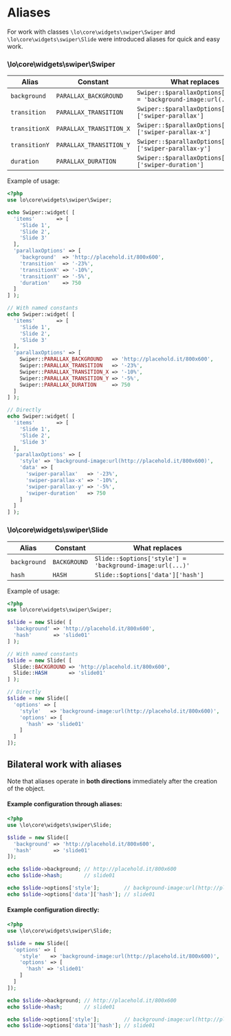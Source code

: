 # Aliases

For work with classes `\lo\core\widgets\swiper\Swiper` and `\lo\core\widgets\swiper\Slide` were introduced aliases
for quick and easy work.

### \lo\core\widgets\swiper\Swiper

| Alias         | Constant                | What replaces                                                     |
|---------------|-------------------------|-------------------------------------------------------------------|
| `background`  | `PARALLAX_BACKGROUND`   | `Swiper::$parallaxOptions['style'] = 'background-image:url(...)'` |
| `transition`  | `PARALLAX_TRANSITION`   | `Swiper::$parallaxOptions['data']['swiper-parallax']`             |
| `transitionX` | `PARALLAX_TRANSITION_X` | `Swiper::$parallaxOptions['data']['swiper-parallax-x']`           |
| `transitionY` | `PARALLAX_TRANSITION_Y` | `Swiper::$parallaxOptions['data']['swiper-parallax-y']`           |
| `duration`    | `PARALLAX_DURATION`     | `Swiper::$parallaxOptions['data']['swiper-duration']`             |

Example of usage:

```PHP
<?php
use lo\core\widgets\swiper\Swiper;

echo Swiper::widget( [
  'items'       => [
    'Slide 1',
    'Slide 2',
    'Slide 3'
  ],
  'parallaxOptions' => [
    'background'  => 'http://placehold.it/800x600',
    'transition'  => '-23%',
    'transitionX' => '-10%',
    'transitionY' => '-5%',
    'duration'    => 750
  ]
] );

// With named constants
echo Swiper::widget( [
  'items'       => [
    'Slide 1',
    'Slide 2',
    'Slide 3'
  ],
  'parallaxOptions' => [
    Swiper::PARALLAX_BACKGROUND   => 'http://placehold.it/800x600',
    Swiper::PARALLAX_TRANSITION   => '-23%',
    Swiper::PARALLAX_TRANSITION_X => '-10%',
    Swiper::PARALLAX_TRANSITION_Y => '-5%',
    Swiper::PARALLAX_DURATION     => 750
  ]
] );

// Directly
echo Swiper::widget( [
  'items'       => [
    'Slide 1',
    'Slide 2',
    'Slide 3'
  ],
  'parallaxOptions' => [
    'style' => 'background-image:url(http://placehold.it/800x600)',
    'data' => [
      'swiper-parallax'   => '-23%',
      'swiper-parallax-x' => '-10%',
      'swiper-parallax-y' => '-5%',
      'swiper-duration'   => 750
    ]
  ]
] );
```

### \lo\core\widgets\swiper\Slide

| Alias        | Constant     | What replaces                                            |
|--------------|--------------|----------------------------------------------------------|
| `background` | `BACKGROUND` | `Slide::$options['style'] = 'background-image:url(...)'` |
| `hash`       | `HASH`       | `Slide::$options['data']['hash']`                        |

Example of usage:

```PHP
<?php
use lo\core\widgets\swiper\Swiper;

$slide = new Slide( [
  'background' => 'http://placehold.it/800x600',
  'hash'       => 'slide01'
] );

// With named constants
$slide = new Slide( [
  Slide::BACKGROUND => 'http://placehold.it/800x600',
  Slide::HASH       => 'slide01'
] );

// Directly
$slide = new Slide([
  'options' => [
    'style'   => 'background-image:url(http://placehold.it/800x600)',
    'options' => [
      'hash' => 'slide01'
    ]
  ]
]);
```
## Bilateral work with aliases

Note that aliases operate in **both directions** immediately after the creation of the object.

#### Example configuration through aliases:

```PHP
<?php
use \lo\core\widgets\swiper\Slide;

$slide = new Slide([
  'background' => 'http://placehold.it/800x600',
  'hash'       => 'slide01'
]);

echo $slide->background; // http://placehold.it/800x600
echo $slide->hash;       // slide01

echo $slide->options['style'];        // background-image:url(http://placehold.it/800x600)
echo $slide->options['data']['hash']; // slide01

```

#### Example configuration directly:

```PHP
<?php
use \lo\core\widgets\swiper\Slide;

$slide = new Slide([
  'options' => [
    'style'   => 'background-image:url(http://placehold.it/800x600)',
    'options' => [
      'hash' => 'slide01'
    ]
  ]
]);

echo $slide->background; // http://placehold.it/800x600
echo $slide->hash;       // slide01

echo $slide->options['style'];        // background-image:url(http://placehold.it/800x600)
echo $slide->options['data']['hash']; // slide01

```
